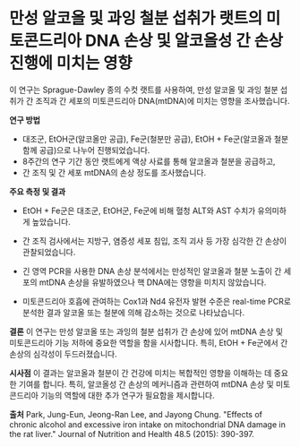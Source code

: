 ﻿


# 만성 알코올 및 과잉 철분 섭취가 랫트의 미토콘드리아 DNA 손상 및 알코올성 간 손상 진행에 미치는 영향

이 연구는 Sprague-Dawley 종의 수컷 랫트를 사용하여, 만성 알코올 및 과잉 철분 섭취가 간 조직과 간 세포의 미토콘드리아 DNA(mtDNA)에 미치는 영향을 조사했습니다.

**연구 방법**

 - 대조군, EtOH군(알코올만 공급), Fe군(철분만 공급), EtOH + Fe군(알코올과 철분 함께 공급)으로 나누어 진행되었습니다. 
 - 8주간의 연구 기간 동안 랫트에게 액상 사료를 통해 알코올과 철분을 공급하고, 
 - 간 조직 및 간 세포 mtDNA의 손상 정도를 조사했습니다.

**주요 측정 및 결과**
 - EtOH + Fe군은 대조군, EtOH군, Fe군에 비해 혈청 ALT와 AST 수치가 유의미하게 높았습니다.
 
 - 간 조직 검사에서는 지방구, 염증성 세포 침입, 조직 괴사 등 가장 심각한 간 손상이 관찰되었습니다.
 - 긴 영역 PCR을 사용한 DNA 손상 분석에서는 만성적인 알코올과 철분 노출이 간 세포의 mtDNA 손상을 유발하였으나 핵 DNA에는 영향을 미치지 않았습니다.
 - 미토콘드리아 호흡에 관여하는 Cox1과 Nd4 유전자 발현 수준은 real-time PCR로 분석한 결과 알코올 또는 철분에 의해 감소하는 것으로 나타났습니다.
 
**결론**
이 연구는 만성 알코올 또는 과잉의 철분 섭취가 간 손상에 있어 mtDNA 손상 및 미토콘드리아 기능 저하에 중요한 역할을 함을 시사합니다. 특히, EtOH + Fe군에서 간 손상의 심각성이 두드러졌습니다.

**시사점**
이 결과는 알코올과 철분이 간 건강에 미치는 복합적인 영향을 이해하는 데 중요한 기여를 합니다. 특히, 알코올성 간 손상의 메커니즘과 관련하여 mtDNA 손상 및 미토콘드리아 기능의 역할에 대한 추가 연구가 필요함을 제시합니다.

**출처**
Park, Jung-Eun, Jeong-Ran Lee, and Jayong Chung. "Effects of chronic alcohol and excessive iron intake on mitochondrial DNA damage in the rat liver." Journal of Nutrition and Health 48.5 (2015): 390-397.
<!--stackedit_data:
eyJoaXN0b3J5IjpbMTE0NTA0MTA4MywxNzU4MjM0MDFdfQ==
-->